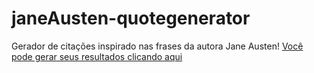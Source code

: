 # janeAusten-quotegenerator

Gerador de citações inspirado nas frases da autora Jane Austen!
[Você pode gerar seus resultados clicando aqui]( https://freitasrayani.github.io/janeAusten-quotegenerator/.)



